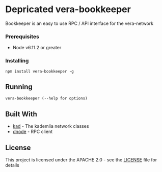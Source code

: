 # Depricated vera-bookkeeper
Bookkeeper is an easy to use RPC / API interface for the vera-network 

### Prerequisites

- Node v6.11.2 or greater

### Installing

```
npm install vera-bookkeeper -g 
```

## Running

```
vera-bookkeeper (--help for options) 
```

## Built With

* [kad](https://github.com/kadtools/kad) - The kademlia network classes
* [dnode](https://github.com/substack/dnode) - RPC client

## License

This project is licensed under the APACHE 2.0 - see the [LICENSE](LICENSE) file for details
